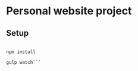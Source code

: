 Personal website project
================================

## Setup

```git clone

npm install

gulp watch```
